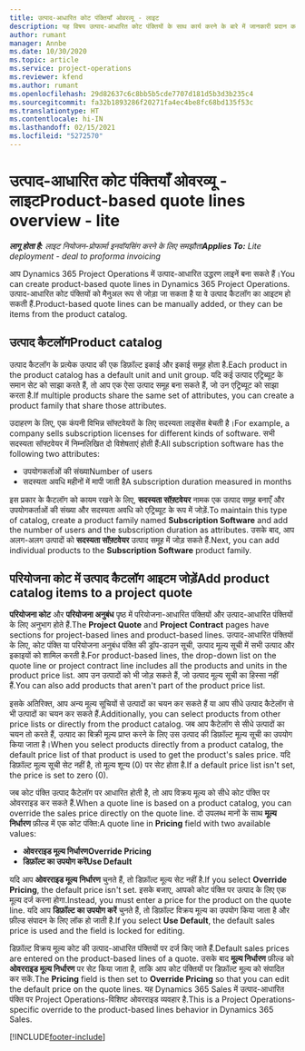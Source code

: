 ```yaml
---
title: उत्पाद-आधारित कोट पंक्तियाँ ओवरव्यू - लाइट
description: यह विषय उत्पाद-आधारित कोट पंक्तियों के साथ कार्य करने के बारे में जानकारी प्रदान करता है.
author: rumant
manager: Annbe
ms.date: 10/30/2020
ms.topic: article
ms.service: project-operations
ms.reviewer: kfend
ms.author: rumant
ms.openlocfilehash: 29d82637c6c8bb5b5cde7707d181d5b3d3b235c4
ms.sourcegitcommit: fa32b1893286f20271fa4ec4be8fc68bd135f53c
ms.translationtype: HT
ms.contentlocale: hi-IN
ms.lasthandoff: 02/15/2021
ms.locfileid: "5272570"
---
```

# <a name="product-based-quote-lines-overview---lite"></a><span data-ttu-id="a2529-103">उत्पाद-आधारित कोट पंक्तियाँ ओवरव्यू - लाइट</span><span class="sxs-lookup"><span data-stu-id="a2529-103">Product-based quote lines overview - lite</span></span>

<span data-ttu-id="a2529-104">_**लागू होता है:** लाइट नियोजन-प्रोफार्मा इनवॉयसिंग करने के लिए समझौता_</span><span class="sxs-lookup"><span data-stu-id="a2529-104">_**Applies To:** Lite deployment - deal to proforma invoicing_</span></span>

<span data-ttu-id="a2529-105">आप Dynamics 365 Project Operations में उत्पाद-आधारित उद्धरण लाइनें बना सकते हैं।</span><span class="sxs-lookup"><span data-stu-id="a2529-105">You can create product-based quote lines in Dynamics 365 Project Operations.</span></span> <span data-ttu-id="a2529-106">उत्पाद-आधारित कोट पंक्तियों को मैनुअल रूप से जोड़ा जा सकता है या वे उत्पाद कैटलॉग का आइटम हो सकती हैं.</span><span class="sxs-lookup"><span data-stu-id="a2529-106">Product-based quote lines can be manually added, or they can be items from the product catalog.</span></span>

## <a name="product-catalog"></a><span data-ttu-id="a2529-107">उत्पाद कैटलॉग</span><span class="sxs-lookup"><span data-stu-id="a2529-107">Product catalog</span></span>

<span data-ttu-id="a2529-108">उत्पाद कैटलॉग के प्रत्येक उत्पाद की एक डिफ़ॉल्ट इकाई और इकाई समूह होता है.</span><span class="sxs-lookup"><span data-stu-id="a2529-108">Each product in the product catalog has a default unit and unit group.</span></span> <span data-ttu-id="a2529-109">यदि कई उत्पाद एट्रिब्यूट के समान सेट को साझा करते हैं, तो आप एक ऐसा उत्पाद समूह बना सकते हैं, जो उन एट्रिब्यूट को साझा करता है.</span><span class="sxs-lookup"><span data-stu-id="a2529-109">If multiple products share the same set of attributes, you can create a product family that share those attributes.</span></span> 

<span data-ttu-id="a2529-110">उदाहरण के लिए, एक कंपनी विभिन्न सॉफ्टवेयरों के लिए सदस्यता लाइसेंस बेचती है।</span><span class="sxs-lookup"><span data-stu-id="a2529-110">For example, a company sells subscription licenses for different kinds of software.</span></span> <span data-ttu-id="a2529-111">सभी सदस्यता सॉफ्टवेयर में निम्नलिखित दो विशेषताएं होती हैं:</span><span class="sxs-lookup"><span data-stu-id="a2529-111">All subscription software has the following two attributes:</span></span>

- <span data-ttu-id="a2529-112">उपयोगकर्ताओं की संख्या</span><span class="sxs-lookup"><span data-stu-id="a2529-112">Number of users</span></span>
- <span data-ttu-id="a2529-113">सदस्यता अवधि महीनों में मापी जाती है</span><span class="sxs-lookup"><span data-stu-id="a2529-113">A subscription duration measured in months</span></span>

<span data-ttu-id="a2529-114">इस प्रकार के कैटलॉग को कायम रखने के लिए, **सदस्यता सॉफ़्टवेयर** नामक एक उत्पाद समूह बनाएँ और उपयोगकर्ताओं की संख्या और सदस्यता अवधि को एट्रिब्यूट के रूप में जोड़ें.</span><span class="sxs-lookup"><span data-stu-id="a2529-114">To maintain this type of catalog, create a product family named **Subscription Software** and add the number of users and the subscription duration as attributes.</span></span> <span data-ttu-id="a2529-115">उसके बाद, आप अलग-अलग उत्पादों को **सदस्यता सॉफ़्टवेयर** उत्पाद समूह में जोड़ सकते हैं.</span><span class="sxs-lookup"><span data-stu-id="a2529-115">Next, you can add individual products to the **Subscription Software** product family.</span></span>

## <a name="add-product-catalog-items-to-a-project-quote"></a><span data-ttu-id="a2529-116">परियोजना कोट में उत्पाद कैटलॉग आइटम जोड़ें</span><span class="sxs-lookup"><span data-stu-id="a2529-116">Add product catalog items to a project quote</span></span>

<span data-ttu-id="a2529-117">**परियोजना कोट** और **परियोजना अनुबंध** पृष्ठ में परियोजना-आधारित पंक्तियों और उत्पाद-आधारित पंक्तियों के लिए अनुभाग होते हैं.</span><span class="sxs-lookup"><span data-stu-id="a2529-117">The **Project Quote** and **Project Contract** pages have sections for project-based lines and product-based lines.</span></span> <span data-ttu-id="a2529-118">उत्पाद-आधारित पंक्तियों के लिए, कोट पंक्ति या परियोजना अनुबंध पंक्ति की ड्रॉप-डाउन सूची, उत्पाद मूल्य सूची में सभी उत्पाद और इकाइयों को शामिल करती है.</span><span class="sxs-lookup"><span data-stu-id="a2529-118">For product-based lines, the drop-down list on the quote line or project contract line includes all the products and units in the product price list.</span></span> <span data-ttu-id="a2529-119">आप उन उत्पादों को भी जोड़ सकते हैं, जो उत्पाद मूल्य सूची का हिस्सा नहीं हैं.</span><span class="sxs-lookup"><span data-stu-id="a2529-119">You can also add products that aren't part of the product price list.</span></span>

<span data-ttu-id="a2529-120">इसके अतिरिक्त, आप अन्य मूल्य सूचियों से उत्पादों का चयन कर सकते हैं या आप सीधे उत्पाद कैटेलॉग से भी उत्पादों का चयन कर सकते हैं.</span><span class="sxs-lookup"><span data-stu-id="a2529-120">Additionally, you can select products from other price lists or directly from the product catalog.</span></span> <span data-ttu-id="a2529-121">जब आप कैटेलॉग से सीधे उत्पादों का चयन तो करते हैं, उत्पाद का बिक्री मूल्य प्राप्त करने के लिए उस उत्पाद की डिफ़ॉल्ट मूल्य सूची का उपयोग किया जाता है।</span><span class="sxs-lookup"><span data-stu-id="a2529-121">When you select products directly from a product catalog, the default price list of that product is used to get the product's sales price.</span></span> <span data-ttu-id="a2529-122">यदि डिफ़ॉल्ट मूल्य सूची सेट नहीं है, तो मूल्य शून्य (0) पर सेट होता है.</span><span class="sxs-lookup"><span data-stu-id="a2529-122">If a default price list isn't set, the price is set to zero (0).</span></span>

<span data-ttu-id="a2529-123">जब कोट पंक्ति उत्पाद कैटेलॉग पर आधारित होती है, तो आप विक्रय मूल्य को सीधे कोट पंक्ति पर ओवरराइड कर सकते हैं.</span><span class="sxs-lookup"><span data-stu-id="a2529-123">When a quote line is based on a product catalog, you can override the sales price directly on the quote line.</span></span> <span data-ttu-id="a2529-124">दो उपलब्ध मानों के साथ **मूल्य निर्धारण** फ़ील्ड में एक कोट पंक्ति:</span><span class="sxs-lookup"><span data-stu-id="a2529-124">A quote line in **Pricing** field with two available values:</span></span>

- <span data-ttu-id="a2529-125">**ओवरराइड मूल्य निर्धारण**</span><span class="sxs-lookup"><span data-stu-id="a2529-125">**Override Pricing**</span></span>
- <span data-ttu-id="a2529-126">**डिफ़ॉल्ट का उपयोग करें**</span><span class="sxs-lookup"><span data-stu-id="a2529-126">**Use Default**</span></span>

<span data-ttu-id="a2529-127">यदि आप **ओवरराइड मूल्य निर्धारण** चुनते हैं, तो डिफ़ॉल्ट मूल्य सेट नहीं है.</span><span class="sxs-lookup"><span data-stu-id="a2529-127">If you select **Override Pricing**, the default price isn't set.</span></span> <span data-ttu-id="a2529-128">इसके बजाए, आपको कोट पंक्ति पर उत्पाद के लिए एक मूल्य दर्ज करना होगा.</span><span class="sxs-lookup"><span data-stu-id="a2529-128">Instead, you must enter a price for the product on the quote line.</span></span> <span data-ttu-id="a2529-129">यदि आप **डिफ़ॉल्ट का उपयोग करें** चुनते हैं, तो डिफ़ॉल्ट विक्रय मूल्य का उपयोग किया जाता है और फ़ील्ड संपादन के लिए लॉक हो जाती है.</span><span class="sxs-lookup"><span data-stu-id="a2529-129">If you select **Use Default**, the default sales price is used and the field is locked for editing.</span></span>

<span data-ttu-id="a2529-130">डिफ़ॉल्ट विक्रय मूल्य कोट की उत्पाद-आधारित पंक्तियों पर दर्ज किए जाते हैं.</span><span class="sxs-lookup"><span data-stu-id="a2529-130">Default sales prices are entered on the product-based lines of a quote.</span></span> <span data-ttu-id="a2529-131">उसके बाद **मूल्य निर्धारण** फ़ील्ड को **ओवरराइड मूल्य निर्धारण** पर सेट किया जाता है, ताकि आप कोट पंक्तियों पर डिफ़ॉल्ट मूल्य को संपादित कर सकें.</span><span class="sxs-lookup"><span data-stu-id="a2529-131">The **Pricing** field is then set to **Override Pricing** so that you can edit the default price on the quote lines.</span></span> <span data-ttu-id="a2529-132">यह Dynamics 365 Sales में उत्पाद-आधारित पंक्ति पर Project Operations-विशिष्ट ओवरराइड व्यवहार है.</span><span class="sxs-lookup"><span data-stu-id="a2529-132">This is a Project Operations-specific override to the product-based lines behavior in Dynamics 365 Sales.</span></span>


[!INCLUDE[footer-include](../../includes/footer-banner.md)]